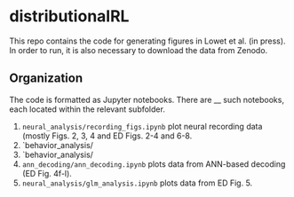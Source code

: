 # distributionalRL

This repo contains the code for generating figures in Lowet et al. (in press). In order to run, it is also necessary to download the data from Zenodo.

## Organization

The code is formatted as Jupyter notebooks. There are __ such notebooks, each located within the relevant subfolder.

1. `neural_analysis/recording_figs.ipynb` plot neural recording data (mostly Figs. 2, 3, 4 and ED Figs. 2-4 and 6-8.
2. `behavior_analysis/
3. `behavior_analysis/
4. `ann_decoding/ann_decoding.ipynb` plots data from ANN-based decoding (ED Fig. 4f-l).
5. `neural_analysis/glm_analysis.ipynb` plots data from ED Fig. 5.